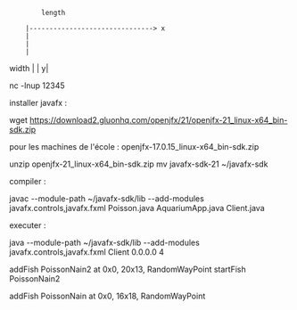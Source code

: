 

			length
	
		|-------------------------------> x
		|
		|
		|
width	|
		|
       y|


nc -lnup 12345

installer javafx :

wget https://download2.gluonhq.com/openjfx/21/openjfx-21_linux-x64_bin-sdk.zip

pour les machines de l'école :
openjfx-17.0.15_linux-x64_bin-sdk.zip



unzip openjfx-21_linux-x64_bin-sdk.zip
mv javafx-sdk-21 ~/javafx-sdk

compiler :

javac --module-path ~/javafx-sdk/lib --add-modules javafx.controls,javafx.fxml Poisson.java AquariumApp.java Client.java

executer :

java --module-path ~/javafx-sdk/lib --add-modules javafx.controls,javafx.fxml Client 0.0.0.0 4


addFish PoissonNain2 at 0x0, 20x13, RandomWayPoint
startFish PoissonNain2

addFish PoissonNain at 0x0, 16x18, RandomWayPoint